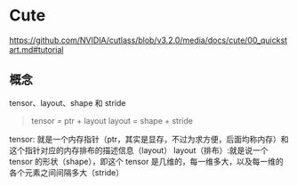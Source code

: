 
# Cute

https://github.com/NVIDIA/cutlass/blob/v3.2.0/media/docs/cute/00_quickstart.md#tutorial

## 概念
tensor、layout、shape 和 stride
> tensor = ptr + layout
> layout = shape + stride

tensor: 就是一个内存指针（ptr，其实是显存，不过为求方便，后面均称内存）和这个指针对应的内存排布的描述信息（layout）
layout（排布）:就是说一个 tensor 的形状（shape），即这个 tensor 是几维的，每一维多大，以及每一维的各个元素之间间隔多大（stride）







